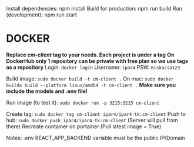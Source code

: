 Install dependencies: npm install
Build for production: npm run build
Run (development): npm run start


# DOCKER

**Replace *cm-client* tag to your needs. Each project is under a tag**
**On DockerHub only 1 repository can be private with free plan so we use tags as a repository**
Login: `docker login` Username: `ipar4` PSW: `Kiskacsa123`

Build image: `sudo docker build -t cm-client .` On mac: `sudo docker buildx build --platform linux/amd64 -t cm-client .`
**Make sure you include the models and .env file!**

Run image (to test it): `sudo docker run -p 3215:3215 cm-client`

Create tag: `sudo docker tag cm-client ipar4/ipar4-tk:cm-client`
Push to hub: `sudo docker push ipar4/ipar4-tk:cm-client` (Server will pull from there)
Recreate container on portainer (Pull latest image = True)

Notes: .env REACT_APP_BACKEND variable must be the public IP/Domain

